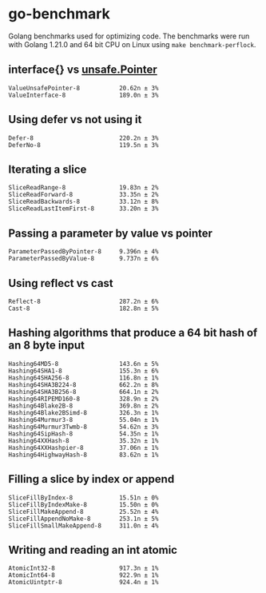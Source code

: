 # go-benchmark

Golang benchmarks used for optimizing code. The benchmarks were run with Golang 1.21.0 and 64 bit CPU on Linux using `make benchmark-perflock`.

## interface{} vs [unsafe.Pointer](https://golang.org/pkg/unsafe/#Pointer) 

```
ValueUnsafePointer-8           20.62n ± 3%
ValueInterface-8               189.0n ± 3%
```

## Using defer vs not using it

```
Defer-8                        220.2n ± 3%
DeferNo-8                      119.5n ± 3%
```

## Iterating a slice

```
SliceReadRange-8               19.83n ± 2%
SliceReadForward-8             33.35n ± 2%
SliceReadBackwards-8           33.12n ± 8%
SliceReadLastItemFirst-8       33.20n ± 3%
```

## Passing a parameter by value vs pointer

```
ParameterPassedByPointer-8     9.396n ± 4%
ParameterPassedByValue-8       9.737n ± 6%
```

## Using reflect vs cast

```
Reflect-8                      287.2n ± 6%
Cast-8                         182.8n ± 5%
```

## Hashing algorithms that produce a 64 bit hash of an 8 byte input

```
Hashing64MD5-8                 143.6n ± 5%
Hashing64SHA1-8                155.3n ± 6%
Hashing64SHA256-8              116.8n ± 1%
Hashing64SHA3B224-8            662.2n ± 8%
Hashing64SHA3B256-8            664.1n ± 2%
Hashing64RIPEMD160-8           328.9n ± 2%
Hashing64Blake2B-8             369.8n ± 2%
Hashing64Blake2BSimd-8         326.3n ± 1%
Hashing64Murmur3-8             55.04n ± 1%
Hashing64Murmur3Twmb-8         54.62n ± 3%
Hashing64SipHash-8             54.35n ± 1%
Hashing64XXHash-8              35.32n ± 1%
Hashing64XXHashpier-8          37.06n ± 1%
Hashing64HighwayHash-8         83.62n ± 1%
```

## Filling a slice by index or append

```
SliceFillByIndex-8             15.51n ± 0%
SliceFillByIndexMake-8         15.50n ± 0%
SliceFillMakeAppend-8          25.52n ± 4%
SliceFillAppendNoMake-8        253.1n ± 5%
SliceFillSmallMakeAppend-8     311.0n ± 4%
```

## Writing and reading an int atomic

```
AtomicInt32-8                  917.3n ± 1%
AtomicInt64-8                  922.9n ± 1%
AtomicUintptr-8                924.4n ± 1%
```
